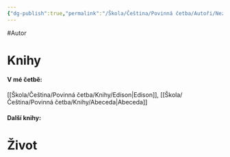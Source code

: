 ```yaml
---
{"dg-publish":true,"permalink":"/Škola/Čeština/Povinná četba/Autoři/Nezval/","created":"2023-11-28T11:56:56.079+01:00","updated":"2024-03-13T18:27:57.357+01:00"}
---
```


#Autor 
# Knihy
#### V mé četbě:
[[Škola/Čeština/Povinná četba/Knihy/Edison\|Edison]], [[Škola/Čeština/Povinná četba/Knihy/Abeceda\|Abeceda]]
#### Další knihy:

# Život

